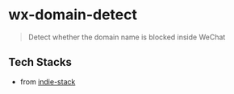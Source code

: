 # wx-domain-detect

> Detect whether the domain name is blocked inside WeChat

## Tech Stacks

- from [indie-stack](https://github.com/remix-run/indie-stack)
